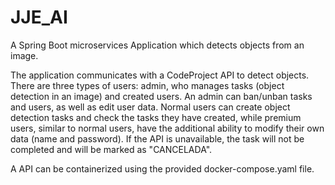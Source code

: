 # JJE_AI
A Spring Boot microservices Application which detects objects from an image.

The application communicates with a CodeProject API to detect objects. There are three types of users: admin, who manages tasks (object detection in an image) and created users. An admin can ban/unban tasks and users, as well as edit user data. Normal users can create object detection tasks and check the tasks they have created, while premium users, similar to normal users, have the additional ability to modify their own data (name and password). If the API is unavailable, the task will not be completed and will be marked as "CANCELADA".

A API can be containerized using the provided docker-compose.yaml file.


